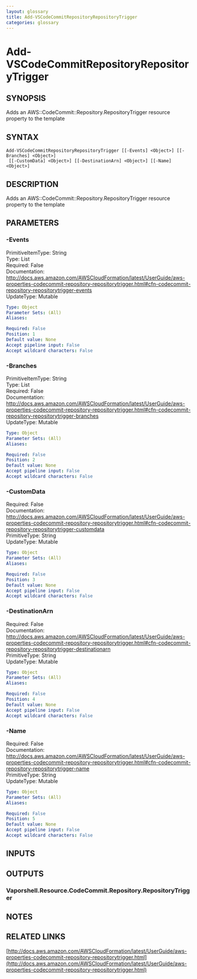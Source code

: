```yaml
---
layout: glossary
title: Add-VSCodeCommitRepositoryRepositoryTrigger
categories: glossary
---
```


# Add-VSCodeCommitRepositoryRepositoryTrigger

## SYNOPSIS
Adds an AWS::CodeCommit::Repository.RepositoryTrigger resource property to the template

## SYNTAX

```
Add-VSCodeCommitRepositoryRepositoryTrigger [[-Events] <Object>] [[-Branches] <Object>]
 [[-CustomData] <Object>] [[-DestinationArn] <Object>] [[-Name] <Object>]
```

## DESCRIPTION
Adds an AWS::CodeCommit::Repository.RepositoryTrigger resource property to the template

## PARAMETERS

### -Events
PrimitiveItemType: String    
Type: List    
Required: False    
Documentation: http://docs.aws.amazon.com/AWSCloudFormation/latest/UserGuide/aws-properties-codecommit-repository-repositorytrigger.html#cfn-codecommit-repository-repositorytrigger-events    
UpdateType: Mutable

```yaml
Type: Object
Parameter Sets: (All)
Aliases: 

Required: False
Position: 1
Default value: None
Accept pipeline input: False
Accept wildcard characters: False
```

### -Branches
PrimitiveItemType: String    
Type: List    
Required: False    
Documentation: http://docs.aws.amazon.com/AWSCloudFormation/latest/UserGuide/aws-properties-codecommit-repository-repositorytrigger.html#cfn-codecommit-repository-repositorytrigger-branches    
UpdateType: Mutable

```yaml
Type: Object
Parameter Sets: (All)
Aliases: 

Required: False
Position: 2
Default value: None
Accept pipeline input: False
Accept wildcard characters: False
```

### -CustomData
Required: False    
Documentation: http://docs.aws.amazon.com/AWSCloudFormation/latest/UserGuide/aws-properties-codecommit-repository-repositorytrigger.html#cfn-codecommit-repository-repositorytrigger-customdata    
PrimitiveType: String    
UpdateType: Mutable

```yaml
Type: Object
Parameter Sets: (All)
Aliases: 

Required: False
Position: 3
Default value: None
Accept pipeline input: False
Accept wildcard characters: False
```

### -DestinationArn
Required: False    
Documentation: http://docs.aws.amazon.com/AWSCloudFormation/latest/UserGuide/aws-properties-codecommit-repository-repositorytrigger.html#cfn-codecommit-repository-repositorytrigger-destinationarn    
PrimitiveType: String    
UpdateType: Mutable

```yaml
Type: Object
Parameter Sets: (All)
Aliases: 

Required: False
Position: 4
Default value: None
Accept pipeline input: False
Accept wildcard characters: False
```

### -Name
Required: False    
Documentation: http://docs.aws.amazon.com/AWSCloudFormation/latest/UserGuide/aws-properties-codecommit-repository-repositorytrigger.html#cfn-codecommit-repository-repositorytrigger-name    
PrimitiveType: String    
UpdateType: Mutable

```yaml
Type: Object
Parameter Sets: (All)
Aliases: 

Required: False
Position: 5
Default value: None
Accept pipeline input: False
Accept wildcard characters: False
```

## INPUTS

## OUTPUTS

### Vaporshell.Resource.CodeCommit.Repository.RepositoryTrigger

## NOTES

## RELATED LINKS

[http://docs.aws.amazon.com/AWSCloudFormation/latest/UserGuide/aws-properties-codecommit-repository-repositorytrigger.html](http://docs.aws.amazon.com/AWSCloudFormation/latest/UserGuide/aws-properties-codecommit-repository-repositorytrigger.html)

